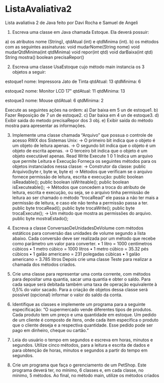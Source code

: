 # ListaAvaliativa2
Lista avaliativa 2 de Java feito por Davi Rocha e Samuel de Angeli

1. Escreva uma classe em Java chamada Estoque. Ela deverá possuir: 

a) os atributos nome (String), qtdAtual (int) e qtdMinima (int). 
b) os métodos com as seguintes assinaturas: 
void mudarNome(String nome) 
void mudarQtdMinima(int qtdMinima) 
void repor(int qtd) 
void darBaixa(int qtd) 
String mostra() 
boolean precisaRepor() 

2. Escreva uma classe UsaEstoque cujo método main instancia os 3 objetos a 
seguir: 

estoque1
nome: Impressora Jato de Tinta
qtdAtual: 13
qtdMinima: 6

estoque2
nome: Monitor LCD 17"
qtdAtual: 11
qtdMinima: 13

estoque3
nome: Mouse
qtdAtual: 6
qtdMinima: 2

Execute as seguintes ações na ordem:
a) Dar baixa em  5 un de estoque1.
b) Fazer Reposição de 7 un de estoque2.
c) Dar baixa em 4 un de estoque3.
d) Exibir saida do metodo precisaRepor dos 3 obj.
e) Exibir saída do método mostra para apresentar as informações.

3. Implemente uma classe chamada “Arquivo” que possua o controle de 
acesso RWX dos Sistemas Unix:
→ O primeiro bit indica que o objeto é um objeto de leitura apenas.
→ O segundo bit indica que o objeto é um objeto de escrita apenas.
→ O terceiro bit indica que o objeto é um objeto executável apenas.
Read Write Execute
1 0 1
Indica um arquivo que permite Leitura e Execução
Forneça os seguintes métodos para os objetos instanciados nessa classe:
→ Construtor da classe:
public Arquivo(byte r, byte w, byte e)
→ Métodos que verificam se o arquivo fornece permissão de leitura, escrita e
execução:
public boolean isReadable();
public boolean isWriteable();
public boolean isExecuteable();
→ Métodos que concedem a troca do atributo de leitura, escrita e execução, 
ou seja, se o arquivo tinha permissão de leitura ao ser chamado o método 
“trocaRead” ele passa a não ter mais a permissão de leitura, e caso ele não 
tenha a permissão passa a ter. 
public byte trocaRead();
public byte trocaWrite();
public byte trocaExecute();
→ Um método que mostra as permissões do arquivo.
public byte mostraEstado();

4. Escreva a classe ConversaoDeUnidadesDeVolume com métodos estáticos 
para conversão das unidades de volume segundo a lista abaixo. Cada 
conversão deve ser realizada por um método que recebe como parâmetro um 
valor para converter.
• 1 litro = 1000 centímetros cúbicos
• 1 metro cúbico = 1000 litros
• 1 metro cúbico = 35.32 pés cúbicos
• 1 galão americano = 231 polegadas cúbicas
• 1 galão americano = 3.785 litros
Depois crie uma classe Teste para realizar a chamada dos métodos criados.

5. Crie uma classe para representar uma conta corrente, com métodos para 
depositar uma quantia, sacar uma quantia e obter o saldo. Para cada saque 
será debitada também uma taxa de operação equivalente à 0,5% do valor 
sacado. Para a criação de objetos dessa classe será possível (opcional) 
informar o valor do saldo da conta.

6. Identifique as classes e implemente um programa para a seguinte 
especificação: “O supermercado vende diferentes tipos de produtos. Cada 
produto tem um preço e uma quantidade em estoque. Um pedido de um cliente é composto de itens, onde cada item especifica o produto que o cliente deseja 
e a respectiva quantidade. Esse pedido pode ser pago em dinheiro, cheque ou 
cartão.”

7. Leia do usuário o tempo em segundos e escreva em horas, minutos e 
segundos. Utilize cinco métodos, para a leitura e escrita de dados e para 
obtenção de horas, minutos e segundos a partir do tempo em segundos.

8. Crie um programa que faça o gerenciamento de um PetShop. Este programa 
deverá ter, no mínimo, 6 classes e, em cada classe, no mínimo, 5 métodos. Ao 
final, no método main, utilize os métodos criados
